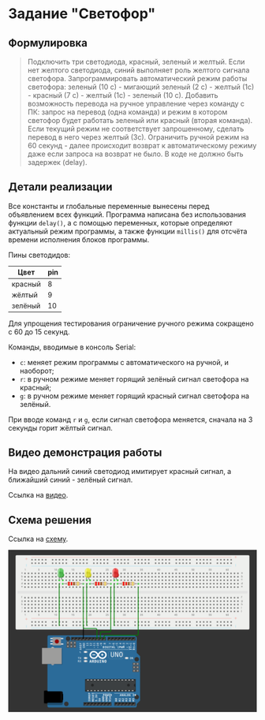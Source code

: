 # Задание "Светофор"

## Формулировка

> Подключить три светодиода, красный, зеленый и желтый. Если нет желтого светодиода, синий выполняет роль желтого сигнала светофора.  Запрограммировать автоматический режим работы светофора: зеленый (10 с) - мигающий зеленый (2 с) - желтый (1с) - красный (7 с) - желтый (1с) - зеленый (10 с). Добавить возможность перевода на ручное управление через команду с ПК: запрос на перевод (одна команда) и режим в котором светофор будет работать зеленый или красный (вторая команда). Если текущий режим не соответствует запрошенному, сделать перевод в него через желтый (3с). Ограничить ручной режим на 60 секунд - далее происходит возврат к автоматическому режиму даже если запроса на возврат не было. В коде не должно быть задержек (delay).

## Детали реализации

Все константы и глобальные переменные вынесены перед объявлением всех функций. Программа написана без использования функции `delay()`, а с помощью переменных, которые определяют актуальный режим программы, а также функции `millis()` для отсчёта времени исполнения блоков программы.

Пины светодидов:

| Цвет    | pin |
| ------- | --- |
| красный | 8   |
| жёлтый  | 9   |
| зелёный | 10  |

Для упрощения тестирования ограничение ручного режима сокращено с 60 до 15 секунд.

Команды, вводимые в консоль Serial:

* `c`: меняет режим программы с автоматического на ручной, и наоборот;
* `r`: в ручном режиме меняет горящий зелёный сигнал светофора на красный;
* `g`: в ручном режиме меняет горящий красный сигнал светофора на зелёный.

При вводе команд `r` и `g`, если сигнал светофора меняется, сначала на 3 секунды горит жёлтый сигнал.

## Видео демонстрация работы

На видео дальний синий светодиод имитирует красный сигнал, а ближайший синий - зелёный сигнал.

Ссылка на [видео](https://drive.google.com/file/d/1KDI8BASS1SfNDQRjzP32feaMHouLWmA1/view?usp=sharing).

## Схема решения

Ссылка на [схему](https://wokwi.com/projects/410461812584381441).

![Схема](scheme.png)

